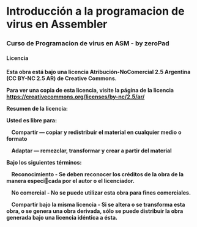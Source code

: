 <h1>Introducción a la programacion de virus en Assembler</h1>

<h3>Curso de Programacion de virus en ASM - by zeroPad</h3>

<h4>Licencia<h4>



Esta obra está bajo una licencia Atribución-NoComercial 2.5 Argentina (CC BY-NC 2.5 AR) de Creative Commons. 

Para ver una copia de esta licencia, visite la página de la licencia https://creativecommons.org/licenses/by-nc/2.5/ar/

Resumen de la licencia:

Usted es libre para:

    <strong>Compartir</strong> — copiar y redistribuir el material en cualquier medio o formato

    <strong>Adaptar</strong> — remezclar, transformar y crear a partir del material

Bajo los siguientes términos:

    <strong>Reconocimiento</strong> - Se deben reconocer los créditos de la obra de la manera especicada por el autor o el licenciador.

    <strong>No comercial</strong> - No se puede utilizar esta obra para fines comerciales.

    <strong>Compartir bajo la misma licencia</strong> - Si se altera o se transforma esta obra, o se genera una obra derivada, sólo se puede distribuir la obra generada bajo una licencia idéntica a ésta.

